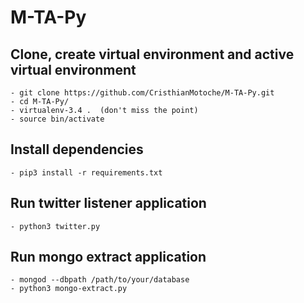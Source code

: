 # M-TA-Py
## Clone, create virtual environment and active virtual environment
```
- git clone https://github.com/CristhianMotoche/M-TA-Py.git
- cd M-TA-Py/
- virtualenv-3.4 .  (don't miss the point)
- source bin/activate
```

## Install dependencies
```
- pip3 install -r requirements.txt
```

## Run twitter listener application
```
- python3 twitter.py
```

## Run mongo extract application
```
- mongod --dbpath /path/to/your/database
- python3 mongo-extract.py
```
